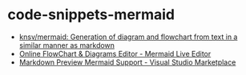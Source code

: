 # code-snippets-mermaid

- [knsv/mermaid: Generation of diagram and flowchart from text in a similar manner as markdown](https://github.com/knsv/mermaid)
- [Online FlowChart & Diagrams Editor - Mermaid Live Editor](https://mermaidjs.github.io/mermaid-live-editor/)
- [Markdown Preview Mermaid Support - Visual Studio Marketplace](https://marketplace.visualstudio.com/items?itemName=bierner.markdown-mermaid)

